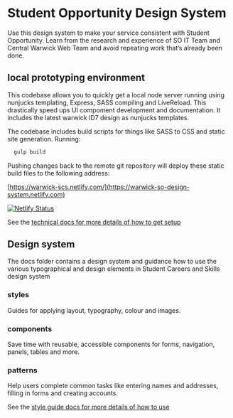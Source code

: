 

# Student Opportunity Design System

Use this design system to make your service consistent with Student Opportunity. Learn from the research and experience of SO IT Team and Central Warwick Web Team and avoid repeating work that’s already been done.


## local prototyping environment

This codebase allows you to quickly get a local node server running using nunjucks templating, Express, SASS compiling and LiveReload. This drastically speed ups UI compoment development and documentation. It includes the latest warwick ID7 design as nunjucks templates.

The codebase includes build scripts for things like SASS to CSS and static site generation. Running:

```javascript
  gulp build
```

Pushing changes back to the remote git repository will deploy these static build files to the following address:

[https://warwick-scs.netlify.com/](https://warwick-so-design-system.netlify.com)

[![Netlify Status](https://api.netlify.com/api/v1/badges/1f3cba9c-a238-4e89-b2ea-1eeec7fd0c88/deploy-status)](https://app.netlify.com/sites/warwick-so-design-system/deploys)

See the [technical docs for more details of how to get setup](docs/technical/introduction.md)

## Design system

The docs folder contains a design system and guidance how to use the various typographical and design elements in Student Careers and Skills design system

### styles
Guides for applying layout, typography, colour and images.

### components
Save time with reusable, accessible components for forms, navigation, panels, tables and more.

### patterns
Help users complete common tasks like entering names and addresses, filling in forms and creating accounts.

See the [style guide docs for more details of how to use](docs/style-guide/introduction.md)
